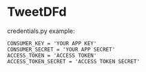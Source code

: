 # TweetDFd

credentials.py example:

```
CONSUMER_KEY = 'YOUR APP KEY'
CONSUMER_SECRET = 'YOUR APP SECRET'
ACCESS_TOKEN = 'ACCESS TOKEN'
ACCESS_TOKEN_SECRET = 'ACCESS TOKEN SECRET'
```
